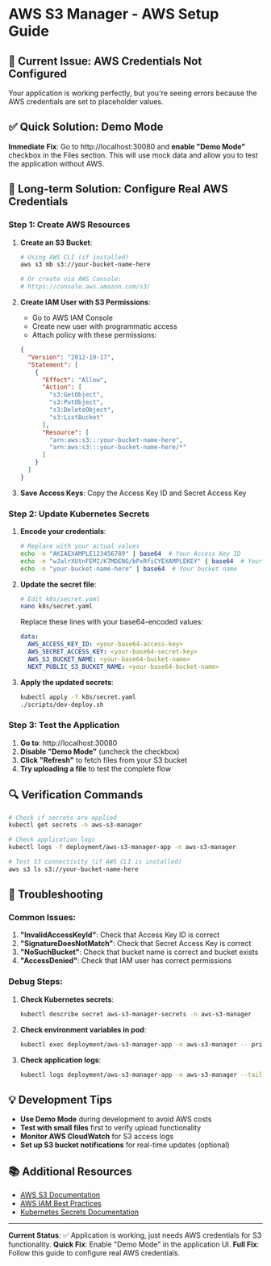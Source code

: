 # AWS S3 Manager - AWS Setup Guide

## 🚨 Current Issue: AWS Credentials Not Configured

Your application is working perfectly, but you're seeing errors because the AWS credentials are set to placeholder values.

## ✅ Quick Solution: Demo Mode

**Immediate Fix**: Go to http://localhost:30080 and **enable "Demo Mode"** checkbox in the Files section. This will use mock data and allow you to test the application without AWS.

## 🔧 Long-term Solution: Configure Real AWS Credentials

### Step 1: Create AWS Resources

1. **Create an S3 Bucket**:
   ```bash
   # Using AWS CLI (if installed)
   aws s3 mb s3://your-bucket-name-here
   
   # Or create via AWS Console:
   # https://console.aws.amazon.com/s3/
   ```

2. **Create IAM User with S3 Permissions**:
   - Go to AWS IAM Console
   - Create new user with programmatic access
   - Attach policy with these permissions:
   ```json
   {
     "Version": "2012-10-17",
     "Statement": [
       {
         "Effect": "Allow",
         "Action": [
           "s3:GetObject",
           "s3:PutObject",
           "s3:DeleteObject",
           "s3:ListBucket"
         ],
         "Resource": [
           "arn:aws:s3:::your-bucket-name-here",
           "arn:aws:s3:::your-bucket-name-here/*"
         ]
       }
     ]
   }
   ```

3. **Save Access Keys**: Copy the Access Key ID and Secret Access Key

### Step 2: Update Kubernetes Secrets

1. **Encode your credentials**:
   ```bash
   # Replace with your actual values
   echo -n "AKIAEXAMPLE123456789" | base64  # Your Access Key ID
   echo -n "wJalrXUtnFEMI/K7MDENG/bPxRfiCYEXAMPLEKEY" | base64  # Your Secret Key
   echo -n "your-bucket-name-here" | base64  # Your bucket name
   ```

2. **Update the secret file**:
   ```bash
   # Edit k8s/secret.yaml
   nano k8s/secret.yaml
   ```
   
   Replace these lines with your base64-encoded values:
   ```yaml
   data:
     AWS_ACCESS_KEY_ID: <your-base64-access-key>
     AWS_SECRET_ACCESS_KEY: <your-base64-secret-key>
     AWS_S3_BUCKET_NAME: <your-base64-bucket-name>
     NEXT_PUBLIC_S3_BUCKET_NAME: <your-base64-bucket-name>
   ```

3. **Apply the updated secrets**:
   ```bash
   kubectl apply -f k8s/secret.yaml
   ./scripts/dev-deploy.sh
   ```

### Step 3: Test the Application

1. **Go to**: http://localhost:30080
2. **Disable "Demo Mode"** (uncheck the checkbox)
3. **Click "Refresh"** to fetch files from your S3 bucket
4. **Try uploading a file** to test the complete flow

## 🔍 Verification Commands

```bash
# Check if secrets are applied
kubectl get secrets -n aws-s3-manager

# Check application logs
kubectl logs -f deployment/aws-s3-manager-app -n aws-s3-manager

# Test S3 connectivity (if AWS CLI is installed)
aws s3 ls s3://your-bucket-name-here
```

## 🚨 Troubleshooting

### Common Issues:

1. **"InvalidAccessKeyId"**: Check that Access Key ID is correct
2. **"SignatureDoesNotMatch"**: Check that Secret Access Key is correct
3. **"NoSuchBucket"**: Check that bucket name is correct and bucket exists
4. **"AccessDenied"**: Check that IAM user has correct permissions

### Debug Steps:

1. **Check Kubernetes secrets**:
   ```bash
   kubectl describe secret aws-s3-manager-secrets -n aws-s3-manager
   ```

2. **Check environment variables in pod**:
   ```bash
   kubectl exec deployment/aws-s3-manager-app -n aws-s3-manager -- printenv | grep AWS
   ```

3. **Check application logs**:
   ```bash
   kubectl logs deployment/aws-s3-manager-app -n aws-s3-manager --tail=50
   ```

## 💡 Development Tips

- **Use Demo Mode** during development to avoid AWS costs
- **Test with small files** first to verify upload functionality
- **Monitor AWS CloudWatch** for S3 access logs
- **Set up S3 bucket notifications** for real-time updates (optional)

## 📚 Additional Resources

- [AWS S3 Documentation](https://docs.aws.amazon.com/s3/)
- [AWS IAM Best Practices](https://docs.aws.amazon.com/IAM/latest/UserGuide/best-practices.html)
- [Kubernetes Secrets Documentation](https://kubernetes.io/docs/concepts/configuration/secret/)

---

**Current Status**: ✅ Application is working, just needs AWS credentials for S3 functionality.
**Quick Fix**: Enable "Demo Mode" in the application UI.
**Full Fix**: Follow this guide to configure real AWS credentials.